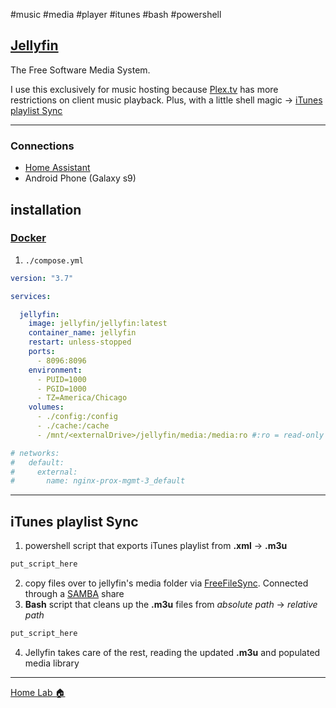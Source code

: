 #music #media #player #itunes #bash #powershell

## [Jellyfin](https://jellyfin.org/)
The Free Software Media System.

I use this exclusively for music hosting because [Plex.tv](📁developer/Home%20Lab%20🏠/Plex.tv.md) has more restrictions on client music playback. Plus, with a little shell magic -> [iTunes playlist Sync](#iTunes%20playlist%20Sync)

---

### Connections
- [Home Assistant](📁developer/Home%20Lab%20🏠/Home%20Assistant.md)
- Android Phone (Galaxy s9)

## installation
### [Docker](📁developer/Home%20Lab%20🏠/Docker.md)
1. `./compose.yml`
```yaml
version: "3.7"

services:

  jellyfin:
    image: jellyfin/jellyfin:latest
    container_name: jellyfin
    restart: unless-stopped
    ports:
      - 8096:8096
    environment:
      - PUID=1000
      - PGID=1000
      - TZ=America/Chicago
    volumes:
      - ./config:/config
      - ./cache:/cache
      - /mnt/<externalDrive>/jellyfin/media:/media:ro #:ro = read-only

# networks:
#   default:
#     external:
#       name: nginx-prox-mgmt-3_default
```

---

## iTunes playlist Sync
1. powershell script that exports iTunes playlist from **.xml** -> **.m3u**
```powershell
put_script_here
```
2. copy files over to jellyfin's media folder via [FreeFileSync](📁developer/Home%20Lab%20🏠/FreeFileSync.md). Connected through a [SAMBA](📁developer/Home%20Lab%20🏠/SAMBA.md) share
3. **Bash** script that cleans up the **.m3u** files from _absolute path_ -> _relative path_
```bash
put_script_here
```
4. Jellyfin takes care of the rest, reading the updated **.m3u** and populated media library


---
[Home Lab 🏠](📁developer/Home%20Lab%20🏠/Home%20Lab%20🏠.md)
